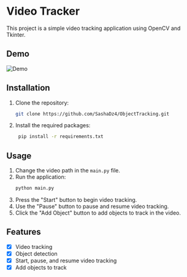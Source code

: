 # Video Tracker

This project is a simple video tracking application using OpenCV and Tkinter.

## Demo
![Demo](ObjectTrack.gif)

## Installation

1. Clone the repository:
   ```bash
   git clone https://github.com/SashaDz4/ObjectTracking.git
   ```
2. Install the required packages:
   ```bash
    pip install -r requirements.txt
    ```
   
## Usage

1. Change the video path in the `main.py` file.
2. Run the application:
   ```bash
   python main.py
   ```
3. Press the "Start" button to begin video tracking.
4. Use the "Pause" button to pause and resume video tracking.
5. Click the "Add Object" button to add objects to track in the video.

## Features

- [x] Video tracking
- [x] Object detection
- [x] Start, pause, and resume video tracking
- [x] Add objects to track
